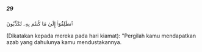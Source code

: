 ##### 29

<span class="ayah">ٱنطَلِقُوٓا۟ إِلَىٰ مَا كُنتُم بِهِۦ تُكَذِّبُونَ</span>

<span class="ayah_translation">(Dikatakan kepada mereka pada hari kiamat): "Pergilah kamu mendapatkan azab yang dahulunya kamu mendustakannya.</span>
